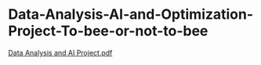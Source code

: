 # Data-Analysis-AI-and-Optimization-Project-To-bee-or-not-to-bee

[Data Analysis and AI Project.pdf](https://github.com/user-attachments/files/15593560/Data.Analysis.and.AI.Project.pdf)
